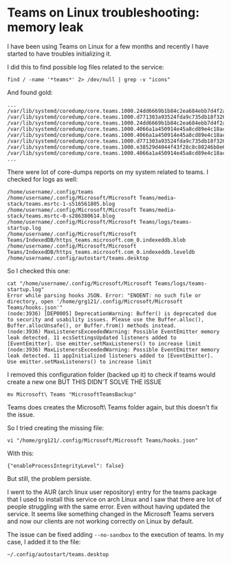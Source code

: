 # Teams on Linux troubleshooting: memory leak

I have been using Teams on Linux for a few months and recently I have started to have troubles initializing it. 

I did this to find possible log files related to the service:
```
find / -name '*teams*' 2> /dev/null | grep -v "icons"
```

And found gold:

```
...
/var/lib/systemd/coredump/core.teams.1000.24dd6669b1b84c2ea684ebb7d4f2a3a0.3812.1645430810000000.zst
/var/lib/systemd/coredump/core.teams.1000.d771303a93524fda9c735db18f326638.2323.1645522605000000.zst
/var/lib/systemd/coredump/core.teams.1000.24dd6669b1b84c2ea684ebb7d4f2a3a0.2682.1645430748000000.zst
/var/lib/systemd/coredump/core.teams.1000.4066a1a450914e45a8cd89e4c18ac784.11093.1645519942000000.zst
/var/lib/systemd/coredump/core.teams.1000.4066a1a450914e45a8cd89e4c18ac784.10539.1645519906000000.zst
/var/lib/systemd/coredump/core.teams.1000.d771303a93524fda9c735db18f326638.2977.1645522642000000.zst
/var/lib/systemd/coredump/core.teams.1000.e38529d4044f43f28c8c80246b8e6a1d.2259.1645431541000000.zst
/var/lib/systemd/coredump/core.teams.1000.4066a1a450914e45a8cd89e4c18ac784.17364.1645522349000000.zst
...
```

There were lot of core-dumps reports on my system related to teams. I checked for logs as well:

```
/home/username/.config/teams
/home/username/.config/Microsoft/Microsoft Teams/media-stack/teams.msrtc-1-s516561805.blog
/home/username/.config/Microsoft/Microsoft Teams/media-stack/teams.msrtc-0-s286380614.blog
/home/username/.config/Microsoft/Microsoft Teams/logs/teams-startup.log
/home/username/.config/Microsoft/Microsoft Teams/IndexedDB/https_teams.microsoft.com_0.indexeddb.blob
/home/username/.config/Microsoft/Microsoft Teams/IndexedDB/https_teams.microsoft.com_0.indexeddb.leveldb
/home/username/.config/autostart/teams.desktop

```

So I checked this one:

```
cat "/home/username/.config/Microsoft/Microsoft Teams/logs/teams-startup.log"
Error while parsing hooks JSON. Error: "ENOENT: no such file or directory, open '/home/grg121/.config/Microsoft/Microsoft Teams/hooks.json'"
(node:3936) [DEP0005] DeprecationWarning: Buffer() is deprecated due to security and usability issues. Please use the Buffer.alloc(), Buffer.allocUnsafe(), or Buffer.from() methods instead.
(node:3936) MaxListenersExceededWarning: Possible EventEmitter memory leak detected. 11 ecsSettingsUpdated listeners added to [EventEmitter]. Use emitter.setMaxListeners() to increase limit
(node:3936) MaxListenersExceededWarning: Possible EventEmitter memory leak detected. 11 appInitialized listeners added to [EventEmitter]. Use emitter.setMaxListeners() to increase limit

```

I removed this configuration folder (backed up it) to check if teams would create a new one BUT THIS DIDN'T  SOLVE THE ISSUE

```
mv Microsoft\ Teams "MicrosoftTeamsBackup"
```

Teams does creates the Microsoft\ Teams folder again, but this doesn't fix the issue.

So I tried creating the missing file:

```
vi "/home/grg121/.config/Microsoft/Microsoft Teams/hooks.json"
```
With this:
```
{"enableProcessIntegrityLevel": false}
```

But still, the problem persiste.

I went to the AUR (arch linux user repository) entry for the teams package that I used to install this service on arch Linux and I saw that there are lot of people struggling with the same error. Even without having updated the service. It seems like something changed in the Microsoft Teams servers and now our clients are not working correctly on Linux by default.

The issue can be fixed adding  `--no-sandbox` to the execution of teams. In my case, I added it to the file:
```
~/.config/autostart/teams.desktop
```